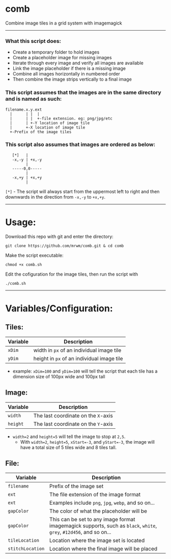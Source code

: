 # comb
Combine image tiles in a grid system with imagemagick

***

### What this script does:

 - Create a temporary folder to hold images
 - Create a placeholder image for missing images
 - Iterate through every image and verify all images are available
 - Link the image placeholder if there is a missing image
 - Combine all images horizontally in numbered order
 - Then combine the image strips vertically to a final image

### This script assumes that the images are in the same directory and is named as such:

    filename.x.y.ext
      |      | |  |
      |      | |  +-file extension. eg: png/jpg/etc
      |      | +-Y location of image tile
      |      +-X location of image tile
      +-Prefix of the image tiles

### This script also assumes that images are ordered as below:

       [*]   |
       -x,-y | +x,-y
             |
       -----0,0-----
             |
       -x,+y | +x,+y
             |

`[*]` - The script will always start from the uppermost left to right and then downwards in the direction from `-x,-y` to `+x,+y`.

***

# Usage:

Download this repo with git and enter the directory:

    git clone https://github.com/mrwm/comb.git & cd comb

Make the script executable:

    chmod +x comb.sh

Edit the cofiguration for the image tiles, then run the script with

    ./comb.sh

***

# Variables/Configuration:

## Tiles:
| Variable | Description |
| ----------- | ----------- |
| `xDim` | width in `px` of an individual image tile |
| `yDim` | height in `px` of an individual image tile |
- example: `xDim=100` and `yDim=100` will tell the script that each tile has a dimension size of 100px wide and 100px tall
  
## Image:
| Variable | Description |
| ----------- | ----------- |
| `width` | The last coordinate on the `X`-axis |
| `height` | The last coordinate on the `Y`-axis |
 - `width=2` and `height=5` will tell the image to stop at `2,5`.
   - With `width=2`, `height=5`, `xStart=-3`, and `yStart=-3`, the image will have a total size of 5 tiles wide and 8 tiles tall.

## File:
| Variable | Description |
| ----------- | ----------- |
| `filename` | Prefix of the image set |
| `ext` | The file extension of the image format |
| `ext` | Examples include `png`, `jpg`, `webp`, and so on... |
| `gapColor`| The color of what the placeholder will be |
| `gapColor`| This can be set to any image format imagemagick supports, such as `black`, `white`, `grey`, `#12d456`, and so on... |
| `tileLocation` | Location where the image set is located |
| `stitchLocation` | Location where the final image will be placed |

